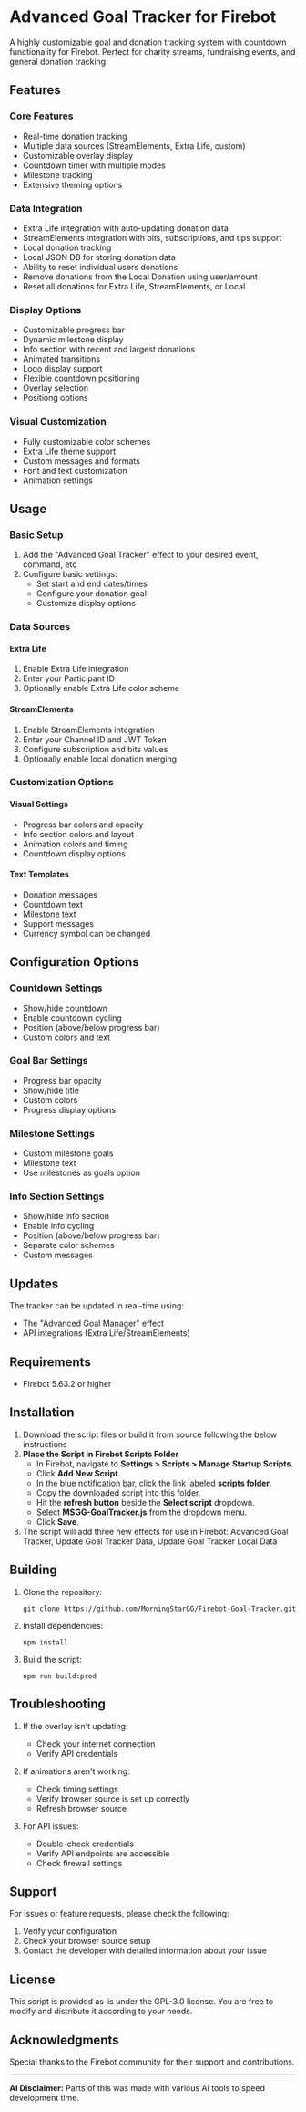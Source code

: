 # Advanced Goal Tracker for Firebot

A highly customizable goal and donation tracking system with countdown functionality for Firebot. Perfect for charity streams, fundraising events, and general donation tracking.

## Features

### Core Features
- Real-time donation tracking
- Multiple data sources (StreamElements, Extra Life, custom)
- Customizable overlay display
- Countdown timer with multiple modes
- Milestone tracking
- Extensive theming options

### Data Integration
- Extra Life integration with auto-updating donation data
- StreamElements integration with bits, subscriptions, and tips support
- Local donation tracking
- Local JSON DB for storing donation data
- Ability to reset individual users donations
- Remove donations from the Local Donation using user/amount
- Reset all donations for Extra Life, StreamElements, or Local

### Display Options
- Customizable progress bar
- Dynamic milestone display
- Info section with recent and largest donations
- Animated transitions
- Logo display support
- Flexible countdown positioning
- Overlay selection
- Positiong options

### Visual Customization
- Fully customizable color schemes
- Extra Life theme support
- Custom messages and formats
- Font and text customization
- Animation settings

## Usage

### Basic Setup

1. Add the "Advanced Goal Tracker" effect to your desired event, command, etc
2. Configure basic settings:
   - Set start and end dates/times
   - Configure your donation goal
   - Customize display options

### Data Sources

#### Extra Life
1. Enable Extra Life integration
2. Enter your Participant ID
3. Optionally enable Extra Life color scheme

#### StreamElements
1. Enable StreamElements integration
2. Enter your Channel ID and JWT Token
3. Configure subscription and bits values
4. Optionally enable local donation merging

### Customization Options

#### Visual Settings
- Progress bar colors and opacity
- Info section colors and layout
- Animation colors and timing
- Countdown display options

#### Text Templates
- Donation messages
- Countdown text
- Milestone text
- Support messages
- Currency symbol can be changed

## Configuration Options

### Countdown Settings
- Show/hide countdown
- Enable countdown cycling
- Position (above/below progress bar)
- Custom colors and text

### Goal Bar Settings
- Progress bar opacity
- Show/hide title
- Custom colors
- Progress display options

### Milestone Settings
- Custom milestone goals
- Milestone text
- Use milestones as goals option

### Info Section Settings
- Show/hide info section
- Enable info cycling
- Position (above/below progress bar)
- Separate color schemes
- Custom messages

## Updates

The tracker can be updated in real-time using:
- The "Advanced Goal Manager" effect
- API integrations (Extra Life/StreamElements)

## Requirements

- Firebot 5.63.2 or higher

## Installation

1. Download the script files or build it from source following the below instructions
2. **Place the Script in Firebot Scripts Folder**  
   - In Firebot, navigate to **Settings > Scripts > Manage Startup Scripts**.  
   - Click **Add New Script**.  
   - In the blue notification bar, click the link labeled **scripts folder**.  
   - Copy the downloaded script into this folder.  
   - Hit the **refresh button** beside the **Select script** dropdown.  
   - Select **MSGG-GoalTracker.js** from the dropdown menu.  
   - Click **Save**.
3. The script will add three new effects for use in Firebot: Advanced Goal Tracker, Update Goal Tracker Data, Update Goal Tracker Local Data

## Building

1. Clone the repository:
   ```
   git clone https://github.com/MorningStarGG/Firebot-Goal-Tracker.git
   ```
2. Install dependencies:
   ```
   npm install
   ```
3. Build the script:
   ```
   npm run build:prod
   ```

## Troubleshooting

1. If the overlay isn't updating:
   - Check your internet connection
   - Verify API credentials

2. If animations aren't working:
   - Check timing settings
   - Verify browser source is set up correctly
   - Refresh browser source

3. For API issues:
   - Double-check credentials
   - Verify API endpoints are accessible
   - Check firewall settings

## Support

For issues or feature requests, please check the following:
1. Verify your configuration
2. Check your browser source setup
3. Contact the developer with detailed information about your issue

## License

This script is provided as-is under the GPL-3.0 license. You are free to modify and distribute it according to your needs.

## Acknowledgments
Special thanks to the Firebot community for their support and contributions.

---
**AI Disclaimer:** Parts of this was made with various AI tools to speed development time.
